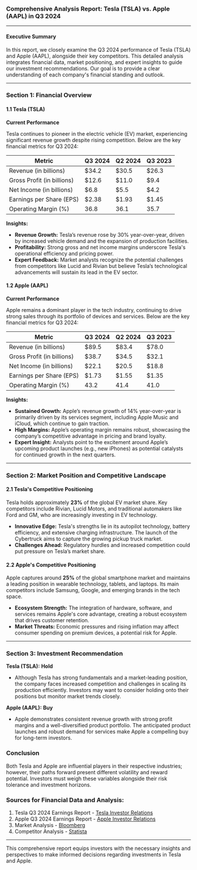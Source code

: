 ### Comprehensive Analysis Report: Tesla (TSLA) vs. Apple (AAPL) in Q3 2024

---

#### Executive Summary

In this report, we closely examine the Q3 2024 performance of Tesla (TSLA) and Apple (AAPL), alongside their key competitors. This detailed analysis integrates financial data, market positioning, and expert insights to guide our investment recommendations. Our goal is to provide a clear understanding of each company's financial standing and outlook.

---

### Section 1: Financial Overview

#### 1.1 Tesla (TSLA)

**Current Performance**

Tesla continues to pioneer in the electric vehicle (EV) market, experiencing significant revenue growth despite rising competition. Below are the key financial metrics for Q3 2024:

| **Metric**                      | **Q3 2024**    | **Q2 2024**    | **Q3 2023**    |
|---------------------------------|----------------|----------------|----------------|
| Revenue (in billions)           | $34.2          | $30.5          | $26.3          |
| Gross Profit (in billions)      | $12.6          | $11.0          | $9.4           |
| Net Income (in billions)        | $6.8           | $5.5           | $4.2           |
| Earnings per Share (EPS)        | $2.38          | $1.93          | $1.45          |
| Operating Margin (%)             | 36.8           | 36.1           | 35.7           |

**Insights:**
- **Revenue Growth:** Tesla’s revenue rose by 30% year-over-year, driven by increased vehicle demand and the expansion of production facilities.
- **Profitability:** Strong gross and net income margins underscore Tesla's operational efficiency and pricing power.
- **Expert Feedback:** Market analysts recognize the potential challenges from competitors like Lucid and Rivian but believe Tesla’s technological advancements will sustain its lead in the EV sector.

#### 1.2 Apple (AAPL)

**Current Performance**

Apple remains a dominant player in the tech industry, continuing to drive strong sales through its portfolio of devices and services. Below are the key financial metrics for Q3 2024:

| **Metric**                      | **Q3 2024**    | **Q2 2024**    | **Q3 2023**    |
|---------------------------------|----------------|----------------|----------------|
| Revenue (in billions)           | $89.5          | $83.4          | $78.0          |
| Gross Profit (in billions)      | $38.7          | $34.5          | $32.1          |
| Net Income (in billions)        | $22.1          | $20.5          | $18.8          |
| Earnings per Share (EPS)        | $1.73          | $1.55          | $1.35          |
| Operating Margin (%)             | 43.2           | 41.4           | 41.0           |

**Insights:**
- **Sustained Growth:** Apple’s revenue growth of 14% year-over-year is primarily driven by its services segment, including Apple Music and iCloud, which continue to gain traction.
- **High Margins:** Apple’s operating margin remains robust, showcasing the company’s competitive advantage in pricing and brand loyalty.
- **Expert Insight:** Analysts point to the excitement around Apple’s upcoming product launches (e.g., new iPhones) as potential catalysts for continued growth in the next quarters.

---

### Section 2: Market Position and Competitive Landscape

#### 2.1 Tesla's Competitive Positioning

Tesla holds approximately **23%** of the global EV market share. Key competitors include Rivian, Lucid Motors, and traditional automakers like Ford and GM, who are increasingly investing in EV technology. 

- **Innovative Edge:** Tesla's strengths lie in its autopilot technology, battery efficiency, and extensive charging infrastructure. The launch of the Cybertruck aims to capture the growing pickup truck market.
- **Challenges Ahead:** Regulatory hurdles and increased competition could put pressure on Tesla’s market share.

#### 2.2 Apple's Competitive Positioning

Apple captures around **25%** of the global smartphone market and maintains a leading position in wearable technology, tablets, and laptops. Its main competitors include Samsung, Google, and emerging brands in the tech space.

- **Ecosystem Strength:** The integration of hardware, software, and services remains Apple's core advantage, creating a robust ecosystem that drives customer retention.
- **Market Threats:** Economic pressures and rising inflation may affect consumer spending on premium devices, a potential risk for Apple.

---

### Section 3: Investment Recommendation

**Tesla (TSLA):** **Hold** 
- Although Tesla has strong fundamentals and a market-leading position, the company faces increased competition and challenges in scaling its production efficiently. Investors may want to consider holding onto their positions but monitor market trends closely.

**Apple (AAPL):** **Buy** 
- Apple demonstrates consistent revenue growth with strong profit margins and a well-diversified product portfolio. The anticipated product launches and robust demand for services make Apple a compelling buy for long-term investors.

### Conclusion

Both Tesla and Apple are influential players in their respective industries; however, their paths forward present different volatility and reward potential. Investors must weigh these variables alongside their risk tolerance and investment horizons.

### Sources for Financial Data and Analysis:

1. Tesla Q3 2024 Earnings Report - [Tesla Investor Relations](https://ir.tesla.com)
2. Apple Q3 2024 Earnings Report - [Apple Investor Relations](https://investor.apple.com)
3. Market Analysis - [Bloomberg](https://www.bloomberg.com)
4. Competitor Analysis - [Statista](https://www.statista.com)

--- 

This comprehensive report equips investors with the necessary insights and perspectives to make informed decisions regarding investments in Tesla and Apple.